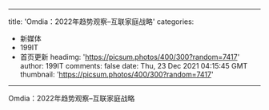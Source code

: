 
---
title: 'Omdia：2022年趋势观察–互联家庭战略'
categories: 
 - 新媒体
 - 199IT
 - 首页更新
headimg: 'https://picsum.photos/400/300?random=7417'
author: 199IT
comments: false
date: Thu, 23 Dec 2021 04:15:45 GMT
thumbnail: 'https://picsum.photos/400/300?random=7417'
---

<div>   
Omdia：2022年趋势观察–互联家庭战略  
</div>
            